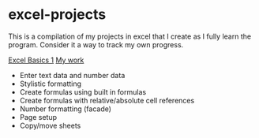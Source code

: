 # excel-projects
This is a compilation of my projects in excel that I create as I fully learn the program. Consider it a way to track my own progress.

[Excel Basics 1](https://www.youtube.com/watch?v=c_ZJLJK5PjM&list=PLrRPvpgDmw0n34OMHeS94epMaX_Y8Tu1k)
[My work](https://github.com/marcvermette/excel-projects/blob/master/EB01-Gradebook.xlsx)
  - Enter text data and number data
  - Stylistic formatting
  - Create formulas using built in formulas
  - Create formulas with relative/absolute cell references
  - Number formatting (facade)
  - Page setup
  - Copy/move sheets
